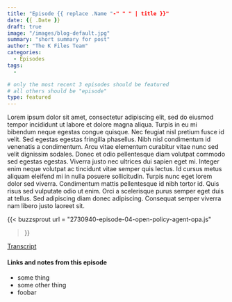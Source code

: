 ```yaml
---
title: "Episode {{ replace .Name "-" " " | title }}"
date: {{ .Date }}
draft: true
image: "/images/blog-default.jpg"
summary: "short summary for post"
author: "The K Files Team"
categories: 
  - Episodes
tags:
  - 

# only the most recent 3 episodes should be featured
# all others should be "episode"
type: featured
---
```


Lorem ipsum dolor sit amet, consectetur adipiscing elit, sed do eiusmod tempor incididunt ut labore et dolore magna aliqua. Turpis in eu mi bibendum neque egestas congue quisque. Nec feugiat nisl pretium fusce id velit. Sed egestas egestas fringilla phasellus. Nibh nisl condimentum id venenatis a condimentum. Arcu vitae elementum curabitur vitae nunc sed velit dignissim sodales. Donec et odio pellentesque diam volutpat commodo sed egestas egestas. Viverra justo nec ultrices dui sapien eget mi. Integer enim neque volutpat ac tincidunt vitae semper quis lectus. Id cursus metus aliquam eleifend mi in nulla posuere sollicitudin. Turpis nunc eget lorem dolor sed viverra. Condimentum mattis pellentesque id nibh tortor id. Quis risus sed vulputate odio ut enim. Orci a scelerisque purus semper eget duis at tellus. Sed adipiscing diam donec adipiscing. Consequat semper viverra nam libero justo laoreet sit.

{{< buzzsprout 
url = "2730940-episode-04-open-policy-agent-opa.js"
>}}

[Transcript](/transcripts/episode-01-getting-started-grab-bag_otter.ai.txt)

#### Links and notes from this episode

* some thing
* some other thing
* foobar